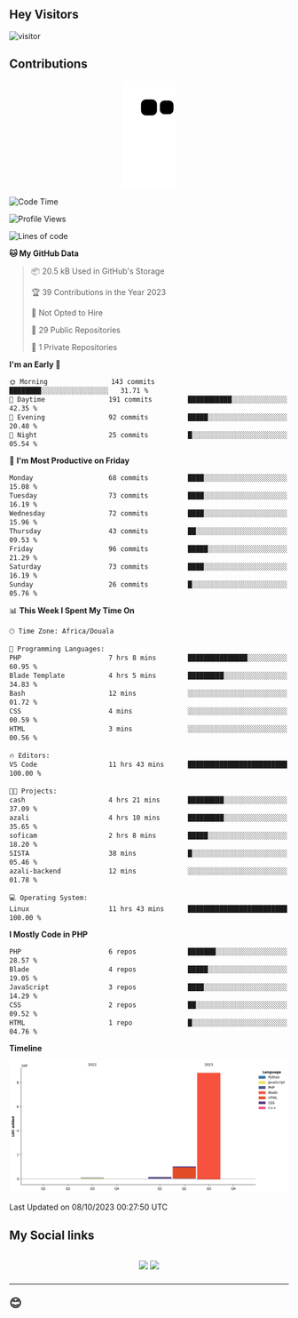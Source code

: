 ## Hey Visitors
![visitor](https://profile-counter.glitch.me/Fotsingboris/count.svg)

## Contributions
<p align="center">
  <img src="https://raw.githubusercontent.com/Fotsingboris/Fotsingboris/output/github-contribution-grid-snake.svg" />
</p>

<!--START_SECTION:waka-->
![Code Time](http://img.shields.io/badge/Code%20Time-674%20hrs%2056%20mins-blue)

![Profile Views](http://img.shields.io/badge/Profile%20Views-0-blue)

![Lines of code](https://img.shields.io/badge/From%20Hello%20World%20I%27ve%20Written-10.0%20million%20lines%20of%20code-blue)

**🐱 My GitHub Data** 

> 📦 20.5 kB Used in GitHub's Storage 
 > 
> 🏆 39 Contributions in the Year 2023
 > 
> 🚫 Not Opted to Hire
 > 
> 📜 29 Public Repositories 
 > 
> 🔑 1 Private Repositories 
 > 
**I'm an Early 🐤** 

```text
🌞 Morning                143 commits         ████████░░░░░░░░░░░░░░░░░   31.71 % 
🌆 Daytime                191 commits         ███████████░░░░░░░░░░░░░░   42.35 % 
🌃 Evening                92 commits          █████░░░░░░░░░░░░░░░░░░░░   20.40 % 
🌙 Night                  25 commits          █░░░░░░░░░░░░░░░░░░░░░░░░   05.54 % 
```
📅 **I'm Most Productive on Friday** 

```text
Monday                   68 commits          ████░░░░░░░░░░░░░░░░░░░░░   15.08 % 
Tuesday                  73 commits          ████░░░░░░░░░░░░░░░░░░░░░   16.19 % 
Wednesday                72 commits          ████░░░░░░░░░░░░░░░░░░░░░   15.96 % 
Thursday                 43 commits          ██░░░░░░░░░░░░░░░░░░░░░░░   09.53 % 
Friday                   96 commits          █████░░░░░░░░░░░░░░░░░░░░   21.29 % 
Saturday                 73 commits          ████░░░░░░░░░░░░░░░░░░░░░   16.19 % 
Sunday                   26 commits          █░░░░░░░░░░░░░░░░░░░░░░░░   05.76 % 
```


📊 **This Week I Spent My Time On** 

```text
🕑︎ Time Zone: Africa/Douala

💬 Programming Languages: 
PHP                      7 hrs 8 mins        ███████████████░░░░░░░░░░   60.95 % 
Blade Template           4 hrs 5 mins        █████████░░░░░░░░░░░░░░░░   34.83 % 
Bash                     12 mins             ░░░░░░░░░░░░░░░░░░░░░░░░░   01.72 % 
CSS                      4 mins              ░░░░░░░░░░░░░░░░░░░░░░░░░   00.59 % 
HTML                     3 mins              ░░░░░░░░░░░░░░░░░░░░░░░░░   00.56 % 

🔥 Editors: 
VS Code                  11 hrs 43 mins      █████████████████████████   100.00 % 

🐱‍💻 Projects: 
cash                     4 hrs 21 mins       █████████░░░░░░░░░░░░░░░░   37.09 % 
azali                    4 hrs 10 mins       █████████░░░░░░░░░░░░░░░░   35.65 % 
soficam                  2 hrs 8 mins        █████░░░░░░░░░░░░░░░░░░░░   18.20 % 
SISTA                    38 mins             █░░░░░░░░░░░░░░░░░░░░░░░░   05.46 % 
azali-backend            12 mins             ░░░░░░░░░░░░░░░░░░░░░░░░░   01.78 % 

💻 Operating System: 
Linux                    11 hrs 43 mins      █████████████████████████   100.00 % 
```

**I Mostly Code in PHP** 

```text
PHP                      6 repos             ███████░░░░░░░░░░░░░░░░░░   28.57 % 
Blade                    4 repos             █████░░░░░░░░░░░░░░░░░░░░   19.05 % 
JavaScript               3 repos             ████░░░░░░░░░░░░░░░░░░░░░   14.29 % 
CSS                      2 repos             ██░░░░░░░░░░░░░░░░░░░░░░░   09.52 % 
HTML                     1 repo              █░░░░░░░░░░░░░░░░░░░░░░░░   04.76 % 
```



**Timeline**

![Lines of Code chart](https://raw.githubusercontent.com/Fotsingboris/Fotsingboris/main/assets/bar_graph.png)


 Last Updated on 08/10/2023 00:27:50 UTC
<!--END_SECTION:waka-->

<h2>My Social links <h2>
<p align="center">
   <a href="https://linkedin.com/in/Fotsingboris-Mathieu"><img src="https://img.shields.io/badge/linkedin-%230077B5.svg?style=for-the-badge&logo=linkedin&logoColor=white"></a>
   <a href="https://instagram.com/Fotsingboris"><img src="https://img.shields.io/badge/instagram-%23E4405F.svg?style=for-the-badge&logo=Instagram&logoColor=white"></a>
  </p>
<hr>
😊

